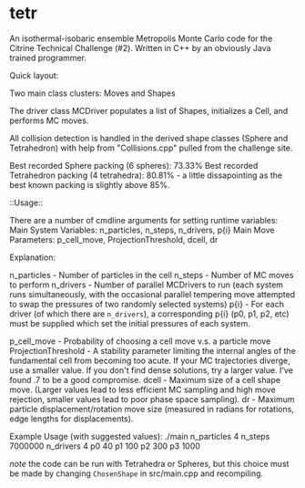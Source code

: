 # tetr

An isothermal-isobaric ensemble Metropolis Monte Carlo code for the Citrine Technical Challenge (#2). Written in C++ by an obviously Java trained programmer.

Quick layout:

Two main class clusters: Moves and Shapes

The driver class MCDriver populates a list of Shapes, initializes a Cell, and performs MC moves.

All collision detection is handled in the derived shape classes (Sphere and Tetrahedron) with help from "Collisions.cpp" pulled from the challenge site.

Best recorded Sphere packing (6 spheres): 73.33% 
Best recorded Tetrahedron packing (4 tetrahedra): 80.81% - a little dissapointing as the best known packing is slightly above 85%.

::Usage::

There are a number of cmdline arguments for setting runtime variables:
Main System Variables: n_particles, n_steps, n_drivers, p{i}
Main Move Parameters: p_cell_move, ProjectionThreshold, dcell, dr

Explanation:

n_particles - Number of particles in the cell
n_steps - Number of MC moves to perform
n_drivers - Number of parallel MCDrivers to run (each system runs simultaneously, with the occasional parallel tempering move attempted to swap the pressures of two randomly selected systems)
p{i} - For each driver (of which there are `n_drivers`), a corresponding p{i} (p0, p1, p2, etc) must be supplied which set the initial pressures of each system.

p_cell_move - Probability of choosing a cell move v.s. a particle move
ProjectionThreshold - A stability parameter limiting the internal angles of the fundamental cell from becoming too acute. If your MC trajectories diverge, use a smaller value. If you don't find dense solutions, try a larger value. I've found .7 to be a good compromise.
dcell - Maximum size of a cell shape move. (Larger values lead to less efficient MC sampling and high move rejection, smaller values lead to poor phase space sampling).
dr - Maximum particle displacement/rotation move size (measured in radians for rotations, edge lengths for displacements).

Example Usage (with suggested values):
./main n_particles 4 n_steps 7000000 n_drivers 4 p0 40 p1 100 p2 300 p3 1000

*note* the code can be run with Tetrahedra or Spheres, but this choice must be made by changing `ChosenShape` in src/main.cpp and recompiling. 
